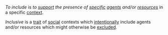 *To include* is *to [support](https://github.com/gcassel/Modular-Organization-Terminology/blob/master/terms/support.md) the presence of [specific](https://github.com/gcassel/Modular-Organization-Terminology/blob/master/terms/specific.md) [agents](https://github.com/gcassel/Modular-Organization-Terminology/blob/master/terms/agent.md) and/or [resources](https://github.com/gcassel/Modular-Organization-Terminology/blob/master/terms/resource.md)* in a specific [context](https://github.com/gcassel/Modular-Organization-Terminology/blob/master/terms/context.md).
		
*Inclusive* is a [trait](https://github.com/gcassel/Modular-Organization-Terminology/blob/master/terms/trait.md) of [social](https://github.com/gcassel/Modular-Organization-Terminology/blob/master/terms/social.md) contexts which [intentionally](https://github.com/gcassel/Modular-Organization-Terminology/blob/master/terms/intention.md) include agents and/or resources which might otherwise be [excluded](https://github.com/gcassel/Modular-Organization-Terminology/blob/master/terms/exclude.md).
